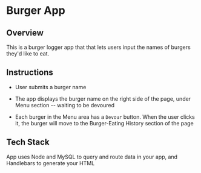 # Burger App

## Overview

This is a burger logger app that that lets users input the names of burgers they'd like to eat.

## Instructions

* User submits a burger name

* The app displays the burger name on the right side of the page, under Menu section -- waiting to be devoured

* Each burger in the Menu area has a `Devour` button. When the user clicks it, the burger will move to the Burger-Eating History section of the page

## Tech Stack
App uses Node and MySQL to query and route data in your app, and Handlebars to generate your HTML
